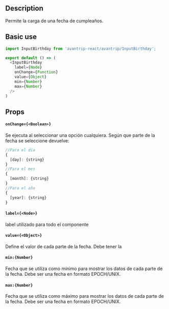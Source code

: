 ## Description
Permite la carga de una fecha de cumpleaños.

## Basic use

```javascript
import InputBirthday from 'avantrip-react/avantrip/InputBirthday';

export default () => (
  <InputBirthday
    label={Node}
    onChange={Function}
    value={Object}
    min={Number}
    max={Number}
  />
)
```

## Props

#### `onChange={<Boolean>}`
Se ejecuta al seleccionar una opción cualquiera.
Según que parte de la fecha se seleccione devuelve:
```javascript
//Para el día
{
  [day]: {string}
}
//Para el mes
{
  [month]: {string}
}
//Para el año
{
  [year]: {string}
}
```

#### `label={<Node>}`
label utilizado para todo el componente

#### `value={<Object>}`
Define el valor de cada parte de la fecha. Debe tener la

#### `min:{Number}`
Fecha que se utiliza como mínimo para mostrar los datos de
cada parte de la fecha.
Debe ser una fecha en formato EPOCH/UNIX.

#### `max:{Number}`
Fecha que se utiliza como máximo para mostrar los datos de
cada parte de la fecha.
Debe ser una fecha en formato EPOCH/UNIX.
